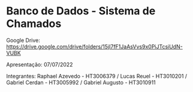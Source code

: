 # Banco de Dados - Sistema de Chamados

Google Drive: https://drive.google.com/drive/folders/15jI7fF1JaAsVvs9x0PiJTcsiUdN-VUBK

Apresentação: 07/07/2022

Integrantes: Raphael Azevedo - HT3006379 / Lucas Reuel - HT3010201 / Gabriel Cerdan - HT3005992 / Gabriel Augusto - HT3010911
